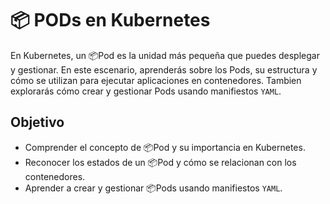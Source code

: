 # 📦 PODs en Kubernetes

En Kubernetes, un 📦Pod es la unidad más pequeña que puedes desplegar y gestionar.
En este escenario, aprenderás sobre los Pods, su estructura y cómo se utilizan para ejecutar aplicaciones en contenedores.
Tambien explorarás cómo crear y gestionar Pods usando manifiestos `YAML`.

## Objetivo

- Comprender el concepto de 📦Pod y su importancia en Kubernetes.
- Reconocer los estados de un 📦Pod y cómo se relacionan con los contenedores.
- Aprender a crear y gestionar 📦Pods usando manifiestos `YAML`.

